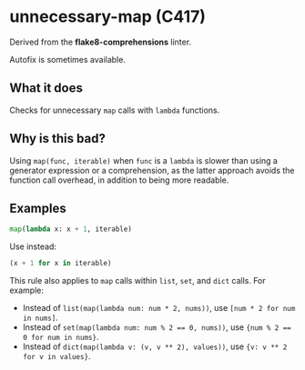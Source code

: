 # unnecessary-map (C417)

Derived from the **flake8-comprehensions** linter.

Autofix is sometimes available.

## What it does
Checks for unnecessary `map` calls with `lambda` functions.

## Why is this bad?
Using `map(func, iterable)` when `func` is a `lambda` is slower than
using a generator expression or a comprehension, as the latter approach
avoids the function call overhead, in addition to being more readable.

## Examples
```python
map(lambda x: x + 1, iterable)
```

Use instead:
```python
(x + 1 for x in iterable)
```

This rule also applies to `map` calls within `list`, `set`, and `dict`
calls. For example:
* Instead of `list(map(lambda num: num * 2, nums))`, use
  `[num * 2 for num in nums]`.
* Instead of `set(map(lambda num: num % 2 == 0, nums))`, use
  `{num % 2 == 0 for num in nums}`.
* Instead of `dict(map(lambda v: (v, v ** 2), values))`, use
  `{v: v ** 2 for v in values}`.